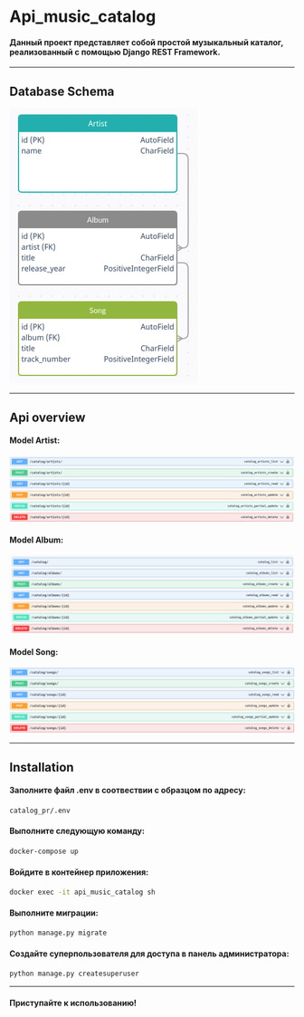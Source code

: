 # Api_music_catalog

#### Данный проект представляет собой простой музыкальный каталог, реализованный с помощью Django REST Framework.
___
## Database Schema

![img_1.png](images/4.png)
___
## Api overview

#### Model Artist:

![img_2.png](images/2.png)

#### Model Album:

![img_3.png](images/1.png)


#### Model Song:

![img_4.png](images/3.png)
___

## Installation

#### Заполните файл .env в соотвествии с образцом по адресу:

```bash
catalog_pr/.env
```

#### Выполните следующую команду:

```bash
docker-compose up 
```

#### Войдите в контейнер приложения:

```bash
docker exec -it api_music_catalog sh
```

#### Выполните миграции:
```bash
python manage.py migrate
```

#### Создайте суперпользователя для доступа в панель администратора:
```bash
python manage.py createsuperuser
```
___

#### Приступайте к использованию!

